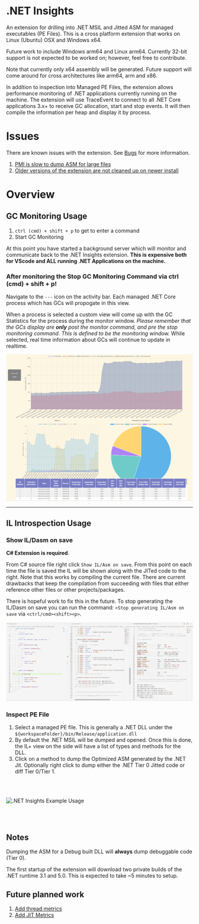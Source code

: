 # .NET Insights

An extension for drilling into .NET MSIL and Jitted ASM for managed executables (PE Files). This is a cross platform extension that works on Linux (Ubuntu) OSX and Windows x64.

Future work to include Windows arm64 and Linux arm64. Currently 32-bit support is not expected to be worked on; however, feel free to contribute.

Note that currently only x64 assembly will be generated. Future support will come around for cross architectures like arm64, arm and x86.

In addition to inspection into Managed PE Files, the extension allows performance monitoring of .NET applications currently running on the machine. The extension will use TraceEvent to connect to all .NET Core applications 3.x+ to receive GC allocation, start and stop events. It will then compile the information per heap and display it by process.

# Issues

There are known issues with the extension. See [Bugs](https://github.com/jashook/vscode-dotnet-insights/issues?q=is%3Aissue+is%3Aopen+label%3Abug) for more information.

1. [PMI is slow to dump ASM for large files](https://github.com/jashook/vscode-dotnet-insights/issues/18)
2. [Older versions of the extension are not cleaned up on newer install](https://github.com/jashook/vscode-dotnet-insights/issues/19)

# Overview

## GC Monitoring Usage

1. `ctrl (cmd) + shift + p` to get to enter a command
2. Start GC Monitoring

At this point you have started a background server which will monitor and communicate back to the .NET Insights extension. **This is expensive both for VScode and ALL running .NET Applications on the machine.** 

### **After monitoring the Stop GC Monitoring Command via ctrl (cmd) + shift + p!**

Navigate to the `---` icon on the activity bar. Each managed .NET Core process which has GCs will propogate in this view.

When a process is selected a custom view will come up with the GC Statistics for the process during the monitor window. *Please remember that the GCs display are **only** post the monitor command, and pre the stop monitoring command. This is defined to be the monitoring window.* While selected, real time information about GCs will continue to update in realtime.

![GC Monitoring](https://raw.githubusercontent.com/jashook/vscode-dotnet-insights/master/dotnetInsights/media/gcMonitoring.png)

---------------------------------

## IL Introspection Usage

### Show IL/Dasm on save

**C# Extension is required**.

From C# source file right click `Show IL/Asm on save`. From this point on each time the file is saved the IL will be shown along with the JITed code to the right. Note that this works by compiling the current file. There are current drawbacks that keep the compilation from succeeding with files that either reference other files or other projects/packages.

There is hopeful work to fix this in the future. To stop generating the IL/Dasm on save you can run the command: `>Stop generating IL/Asm on save` via `<ctrl/cmd><shift><p>`.

![Example IL/ASM](https://github.com/jashook/vscode-dotnet-insights/blob/master/dotnetInsights/media/il_and_asm.png?raw=true)

### Inspect PE File

1. Select a managed PE file. This is generally a .NET DLL under the `${workspaceFolder}/bin/Release/application.dll`
2. By default the .NET MSIL will be dumped and opened. Once this is done, the IL+ view on the side will have a list of types and methods for the DLL.
3. Click on a method to dump the Optimized ASM generated by the .NET Jit. Optionally right click to dump either the .NET Tier 0 Jitted code or diff Tier 0/Tier 1.

<br></br>

![.NET Insights Example Usage](https://github.com/jashook/vscode-dotnet-insights/blob/master/dotnetInsights/media/dotnet-insights-overview.gif?raw=true)

<br></br>

## Notes

Dumping the ASM for a Debug built DLL will **always** dump debuggable code (Tier 0).

The first startup of the extension will download two private builds of the .NET runtime 3.1 and 5.0. This is expected to take ~5 minutes to setup.

## Future planned work

1. [Add thread metrics](https://github.com/jashook/vscode-dotnet-insights/issues/20)
2. [Add JIT Metrics](https://github.com/jashook/vscode-dotnet-insights/issues/21)